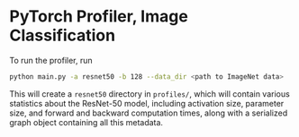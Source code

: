 # PyTorch Profiler, Image Classification

To run the profiler, run

```bash
python main.py -a resnet50 -b 128 --data_dir <path to ImageNet data>
```

This will create a `resnet50` directory in `profiles/`, which will contain various
statistics about the ResNet-50 model, including activation size, parameter size,
and forward and backward computation times, along with a serialized graph object
containing all this metadata.
